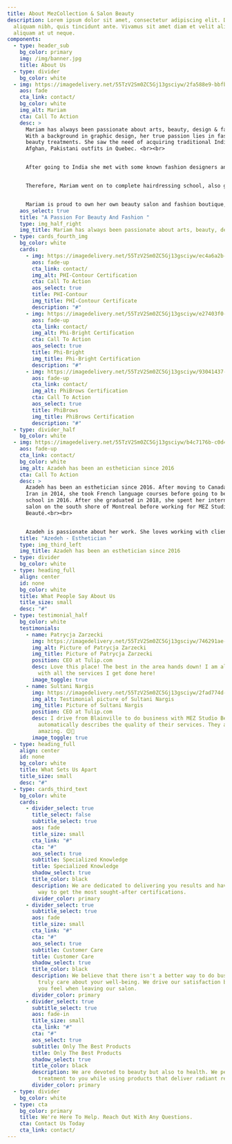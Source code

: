 ```yaml
---
title: About MezCollection & Salon Beauty
description: Lorem ipsum dolor sit amet, consectetur adipiscing elit. Duis at
  aliquam nibh, quis tincidunt ante. Vivamus sit amet diam et velit aliquam
  aliquam at ut neque.
components:
  - type: header_sub
    bg_color: primary
    img: /img/banner.jpg
    title: About Us
  - type: divider
    bg_color: white
  - img: https://imagedelivery.net/55TzV2Sm0ZC5Gj13gsciyw/2fa588e9-bbfb-47e5-e3b2-d19507114a00/800x1000
    aos: fade
    cta_link: contact/
    bg_color: white
    img_alt: Mariam
    cta: Call To Action
    desc: >
      Mariam has always been passionate about arts, beauty, design & fashion.
      With a background in graphic design, her true passion lies in fashion and
      beauty treatments. She saw the need of acquiring traditional Indian,
      Afghan, Pakistani outfits in Quebec. <br><br>


      After going to India she met with some known fashion designers and pursued her dream of importing beautiful Indian traditional garments. Soon enough she opened her own boutique MEZ Collections in January 2017, but her collection was not complete unless she imported traditional afghan garments. Not long after her boutique became so famous that she started getting clients orders from all over the world.  From there, the dream only grew and motivation came that a boutique is not complete without a full service beauty salon. <br><br>


      Therefore, Mariam went on to complete hairdressing school, also got her certification as a microblading, permanent makeup, lash extensions, nails, microneedling certified artist from famous beauty academies like PHI academy, and opened MEZ Studio Beauté, a fully certified, full service salon, in April  2018.<br><br>


      Mariam is proud to own her own beauty salon and fashion boutique, named after her three beautiful daughters Mariha, Elaha and Zahra. She loves the work and it gives her great joy to see her clients leave with a smile. She is pleased to offer tri-bilingual services to both French, English and Dari speaking clients.<br><br>
    aos_select: true
    title: "A Passion For Beauty And Fashion "
    type: img_half_right
    img_title: Mariam has always been passionate about arts, beauty, design & fashion.
  - type: cards_fourth_img
    bg_color: white
    cards:
      - img: https://imagedelivery.net/55TzV2Sm0ZC5Gj13gsciyw/ec4a6a2b-ddb2-423d-3598-f67d268e9900/600x400
        aos: fade-up
        cta_link: contact/
        img_alt: PHI-Contour Certification
        cta: Call To Action
        aos_select: true
        title: PHI-Contour
        img_title: PHI-Contour Certificate
        description: "#"
      - img: https://imagedelivery.net/55TzV2Sm0ZC5Gj13gsciyw/e27403f0-2191-45f6-8b60-2a1d10367d00/600x400
        aos: fade-up
        cta_link: contact/
        img_alt: Phi-Bright Certification
        cta: Call To Action
        aos_select: true
        title: Phi-Bright
        img_title: Phi-Bright Certification
        description: "#"
      - img: https://imagedelivery.net/55TzV2Sm0ZC5Gj13gsciyw/93041437-26d1-4ab5-47c8-594ff59b4000/600x400
        aos: fade-up
        cta_link: contact/
        img_alt: PhiBrows Certification
        cta: Call To Action
        aos_select: true
        title: PhiBrows
        img_title: PhiBrows Certification
        description: "#"
  - type: divider_half
    bg_color: white
  - img: https://imagedelivery.net/55TzV2Sm0ZC5Gj13gsciyw/b4c7176b-c0d4-475d-33ed-a1d5d4c1c300/600x400
    aos: fade-up
    cta_link: contact/
    bg_color: white
    img_alt: Azadeh has been an esthetician since 2016
    cta: Call To Action
    desc: >
      Azadeh has been an esthetician since 2016. After moving to Canada from
      Iran in 2014, she took French language courses before going to beauty
      school in 2016. After she graduated in 2018, she spent her internship at a
      salon on the south shore of Montreal before working for MEZ Studio
      Beauté.<br><br>


      Azadeh is passionate about her work. She loves working with clients and offering practical tips on how to keep their skin looking young and healthy. She is known as the lady with “magic fingers” when she does facials. She is certified as a lashlift technician, lash extensions technician, micro-needling technician, and laser and electrolysis technician. 
    title: "Azedeh - Esthetician "
    type: img_third_left
    img_title: Azadeh has been an esthetician since 2016
  - type: divider
    bg_color: white
  - type: heading_full
    align: center
    id: none
    bg_color: white
    title: What People Say About Us
    title_size: small
    desc: "#"
  - type: testimonial_half
    bg_color: white
    testimonials:
      - name: Patrycja Zarzecki
        img: https://imagedelivery.net/55TzV2Sm0ZC5Gj13gsciyw/746291ae-2d5f-4fdb-86b8-4a74a3774f00/TestimonialBubble
        img_alt: Picture of Patrycja Zarzecki
        img_title: Picture of Patrycja Zarzecki
        position: CEO at Tulip.com
        desc: Love this place! The best in the area hands down! I am always satisfied
          with all the services I get done here!
        image_toggle: true
      - name: Sultani Nargis
        img: https://imagedelivery.net/55TzV2Sm0ZC5Gj13gsciyw/2fad774d-7151-48f3-cf1a-bdbf75dc5500/TestimonialBubble
        img_alt: Testimonial picture of Sultani Nargis
        img_title: Picture of Sultani Nargis
        position: CEO at Tulip.com
        desc: I drive from Blainville to do business with MEZ Studio Beauté... which
          automatically describes the quality of their services. They are
          amazing. 😊🙂
        image_toggle: true
  - type: heading_full
    align: center
    id: none
    bg_color: white
    title: What Sets Us Apart
    title_size: small
    desc: "#"
  - type: cards_third_text
    bg_color: white
    cards:
      - divider_select: true
        title_select: false
        subtitle_select: true
        aos: fade
        title_size: small
        cta_link: "#"
        cta: "#"
        aos_select: true
        subtitle: Specialized Knowledge
        title: Specialized Knowledge
        shadow_select: true
        title_color: black
        description: We are dedicated to delivering you results and have gone out of our
          way to get the most sought-after certifications.
        divider_color: primary
      - divider_select: true
        subtitle_select: true
        aos: fade
        title_size: small
        cta_link: "#"
        cta: "#"
        aos_select: true
        subtitle: Customer Care
        title: Customer Care
        shadow_select: true
        title_color: black
        description: We believe that there isn't a better way to do business than to
          truly care about your well-being. We drive our satisfaction by the way
          you feel when leaving our salon.
        divider_color: primary
      - divider_select: true
        subtitle_select: true
        aos: fade-in
        title_size: small
        cta_link: "#"
        cta: "#"
        aos_select: true
        subtitle: Only The Best Products
        title: Only The Best Products
        shadow_select: true
        title_color: black
        description: We are devoted to beauty but also to health. We personalize each
          treatment to you while using products that deliver radiant results.
        divider_color: primary
  - type: divider
    bg_color: white
  - type: cta
    bg_color: primary
    title: We're Here To Help. Reach Out With Any Questions.
    cta: Contact Us Today
    cta_link: contact/
---
```

